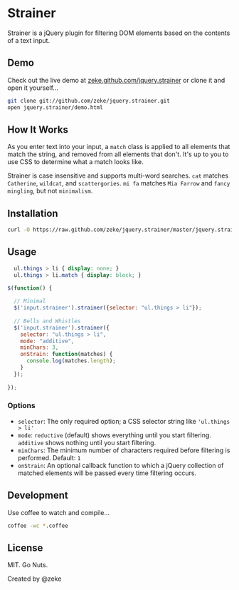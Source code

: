 Strainer
========

Strainer is a jQuery plugin for filtering DOM elements based on the contents of a text input.

Demo
----

Check out the live demo at [zeke.github.com/jquery.strainer](http://zeke.github.com/jquery.strainer/)
or clone it and open it yourself...

```bash
git clone git://github.com/zeke/jquery.strainer.git
open jquery.strainer/demo.html
```

How It Works
------------

As you enter text into your input, a `match` class is applied to all elements that 
match the string, and removed from all elements that don't. It's up to you to use
CSS to determine what a match looks like.

Strainer is case insensitive and supports multi-word searches. 
`cat` matches `Catherine`, `wildcat`, and `scattergories`.
`mi fa` matches `Mia Farrow` and `fancy mingling`, but not `minimalism`.

Installation
------------

```bash
curl -O https://raw.github.com/zeke/jquery.strainer/master/jquery.strainer.js 
```
    
Usage
-----

```css
  ul.things > li { display: none; }
  ul.things > li.match { display: block; }
```

```js
$(function() {
  
  // Minimal
  $('input.strainer').strainer({selector: "ul.things > li"});
  
  // Bells and Whistles
  $('input.strainer').strainer({
    selector: "ul.things > li",
    mode: "additive",
    minChars: 3,
    onStrain: function(matches) {
      console.log(matches.length);
    }
  });
  
});
```

### Options

- `selector`: The only required option; a CSS selector string like `'ul.things > li'`
- `mode`: `reductive` (default) shows everything until you start filtering. `additive` shows nothing until you start filtering.
- `minChars`: The minimum number of characters required before filtering is performed. Default: `1`
- `onStrain`: An optional callback function to which a jQuery collection of matched elements will be passed every time filtering occurs.

Development
-----------

Use coffee to watch and compile...

```bash
coffee -wc *.coffee
```

License
-------

MIT. Go Nuts.

Created by @zeke